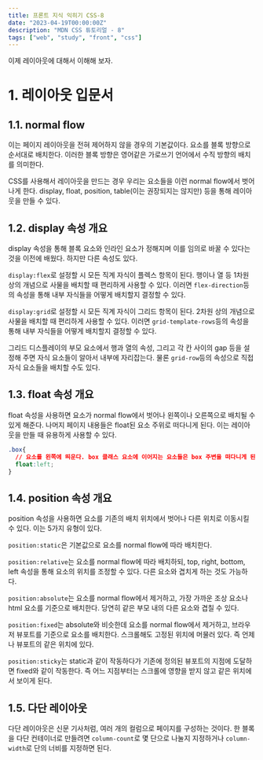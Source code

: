 ```yaml
---
title: 프론트 지식 익히기 CSS-8
date: "2023-04-19T00:00:00Z"
description: "MDN CSS 튜토리얼 - 8"
tags: ["web", "study", "front", "css"]
---
```


이제 레이아웃에 대해서 이해해 보자.

# 1. 레이아웃 입문서

## 1.1. normal flow

이는 페이지 레이아웃을 전혀 제어하지 않을 경우의 기본값이다. 요소를 블록 방향으로 순서대로 배치한다. 이러한 블록 방향은 영어같은 가로쓰기 언어에서 수직 방향의 배치를 의미한다.

CSS를 사용해서 레이아웃을 만드는 경우 우리는 요소들을 이런 normal flow에서 벗어나게 한다. display, float, position, table(이는 권장되지는 않지만) 등을 통해 레이아웃을 만들 수 있다.

## 1.2. display 속성 개요

display 속성을 통해 블록 요소와 인라인 요소가 정해지며 이를 임의로 바꿀 수 있다는 것을 이전에 배웠다. 하지만 다른 속성도 있다.

`display:flex`로 설정할 시 모든 직계 자식이 플렉스 항목이 된다. 행이나 열 등 1차원 상의 개념으로 사물을 배치할 때 편리하게 사용할 수 있다. 이러면 `flex-direction`등의 속성을 통해 내부 자식들을 어떻게 배치할지 결정할 수 있다. 

`display:grid`로 설정할 시 모든 직계 자식이 그리드 항목이 된다. 2차원 상의 개념으로 사물을 배치할 때 편리하게 사용할 수 있다. 이러면 `grid-template-rows`등의 속성을 통해 내부 자식들을 어떻게 배치할지 결정할 수 있다. 

그리드 디스플레이의 부모 요소에서 행과 열의 속성, 그리고 각 칸 사이의 gap 등을 설정해 주면 자식 요소들이 알아서 내부에 자리잡는다. 물론 `grid-row`등의 속성으로 직접 자식 요소들을 배치할 수도 있다.

## 1.3. float 속성 개요

float 속성을 사용하면 요소가 normal flow에서 벗어나 왼쪽이나 오른쪽으로 배치될 수 있게 해준다. 나머지 페이지 내용들은 float된 요소 주위로 떠다니게 된다. 이는 레이아웃을 만들 때 유용하게 사용할 수 있다.

```css
.box{
  // 요소를 왼쪽에 띄운다. box 클래스 요소에 이어지는 요소들은 box 주변을 떠다니게 된다.
  float:left;
}
```

## 1.4. position 속성 개요

position 속성을 사용하면 요소를 기존의 배치 위치에서 벗어나 다른 위치로 이동시킬 수 있다. 이는 5가지 유형이 있다.

`position:static`은 기본값으로 요소를 normal flow에 따라 배치한다.

`position:relative`는 요소를 normal flow에 따라 배치하되, top, right, bottom, left 속성을 통해 요소의 위치를 조정할 수 있다. 다른 요소와 겹치게 하는 것도 가능하다.

`position:absolute`는 요소를 normal flow에서 제거하고, 가장 가까운 조상 요소나 html 요소를 기준으로 배치한다. 당연히 같은 부모 내의 다른 요소와 겹칠 수 있다.

`position:fixed`는 absolute와 비슷한데 요소를 normal flow에서 제거하고, 브라우저 뷰포트를 기준으로 요소를 배치한다. 스크롤해도 고정된 위치에 머물러 있다. 즉 언제나 뷰포트의 같은 위치에 있다.

`position:sticky`는 static과 같이 작동하다가 기존에 정의된 뷰포트의 지점에 도달하면 fixed와 같이 작동한다. 즉 어느 지점부터는 스크롤에 영향을 받지 않고 같은 위치에서 보이게 된다.

## 1.5. 다단 레이아웃

다단 레이아웃은 신문 기사처럼, 여러 개의 컬럼으로 페이지를 구성하는 것이다. 한 블록을 다단 컨테이너로 만들려면 `column-count`로 몇 단으로 나눌지 지정하거나 `column-width`로 단의 너비를 지정하면 된다.